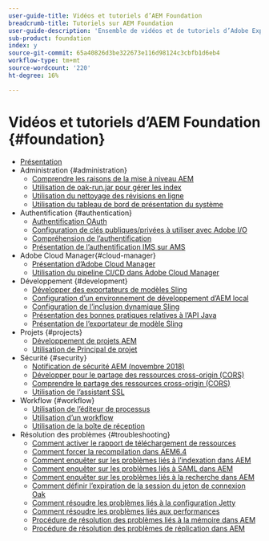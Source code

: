 ```yaml
---
user-guide-title: Vidéos et tutoriels d’AEM Foundation
breadcrumb-title: Tutoriels sur AEM Foundation
user-guide-description: 'Ensemble de vidéos et de tutoriels d’Adobe Experience Manager Foundation. '
sub-product: foundation
index: y
source-git-commit: 65a40826d3be322673e116d98124c3cbfb1d6eb4
workflow-type: tm+mt
source-wordcount: '220'
ht-degree: 16%

---
```



# Vidéos et tutoriels d’AEM Foundation {#foundation}

+ [Présentation](./overview.md)
+ Administration {#administration}
   + [Comprendre les raisons de la mise à niveau AEM](./administration/understand-reasons-to-upgrade.md)
   + [Utilisation de oak-run.jar pour gérer les index](./administration/use-oak-run-jar-to-manage-indexes.md)
   + [Utilisation du nettoyage des révisions en ligne](./administration/use-online-revision-clean-up.md)
   + [Utilisation du tableau de bord de présentation du système](./administration/use-the-system-overview-dashboard.md)
+ Authentification {#authentication}
   + [Authentification OAuth](authentication/oauth-code-sample-develop.md)
   + [Configuration de clés publiques/privées à utiliser avec Adobe I/O](authentication/set-up-public-private-keys-for-use-with-aem-and-adobe-io.md)
   + [Compréhension de l’authentification](authentication/authentication-support-article-understand.md)
   + [Présentation de l’authentification IMS sur AMS](authentication/adobe-ims-authentication-technical-video-understand.md)
+ Adobe Cloud Manager{#cloud-manager}
   + [Présentation d’Adobe Cloud Manager](./cloud-manager/understand-cloud-manager-for-aem.md)
   + [Utilisation du pipeline CI/CD dans Adobe Cloud Manager](./cloud-manager/use-the-cicd-pipeline-in-cloud-manager-for-aem.md)
+ Développement {#development}
   + [Développer des exportateurs de modèles Sling](./development/develop-sling-model-exporter.md)
   + [Configuration d’un environnement de développement d’AEM local](./development/set-up-a-local-aem-development-environment.md)
   + [Configuration de l’inclusion dynamique Sling](./development/set-up-sling-dynamic-include.md)
   + [Présentation des bonnes pratiques relatives à l’API Java](./development/understand-java-api-best-practices.md)
   + [Présentation de l’exportateur de modèle Sling](./development/understand-sling-model-exporter.md)
+ Projets {#projects}
   + [Développement de projets AEM](./projects/develop-aem-projects.md)
   + [Utilisation de Principal de projet](./projects/use-project-masters.md)
+ Sécurité {#security}
   + [Notification de sécurité AEM (novembre 2018)](./security/aem-security-notification-2018-11.md)
   + [Développer pour le partage des ressources cross-origin (CORS)](./security/develop-for-cross-origin-resource-sharing.md)
   + [Comprendre le partage des ressources cross-origin (CORS)](./security/understand-cross-origin-resource-sharing.md)
   + [Utilisation de l’assistant SSL](./security/use-the-ssl-wizard.md)
+ Workflow {#workflow}
   + [Utilisation de l’éditeur de processus](./workflow/use-the-workflow-editor.md)
   + [Utilisation d’un workflow](./workflow/use-workflow.md)
   + [Utilisation de la boîte de réception](./workflow/use-the-inbox.md)
+ Résolution des problèmes {#troubleshooting}
   + [Comment activer le rapport de téléchargement de ressources](./troubleshooting/how-to-enable-asset-download-report.md)
   + [Comment forcer la recompilation dans AEM6.4](./troubleshooting/how-to-force-recompilation.md)
   + [Comment enquêter sur les problèmes liés à l’indexation dans AEM](./troubleshooting/how-to-investigate-indexing-related-issues.md)
   + [Comment enquêter sur les problèmes liés à SAML dans AEM](./troubleshooting/how-to-investigate-saml-related-issues.md)
   + [Comment enquêter sur les problèmes liés à la recherche dans AEM](./troubleshooting/how-to-investigate-search-related-issues.md)
   + [Comment définir l’expiration de la session du jeton de connexion Oak](./troubleshooting/how-to-set-the-oak-login-token-session-expiration.md)
   + [Comment résoudre les problèmes liés à la configuration Jetty](./troubleshooting/how-to-troubleshoot-issues-related-to-jetty-configuration.md)
   + [Comment résoudre les problèmes liés aux performances](./troubleshooting/how-to-troubleshoot-performance-related-issues.md)
   + [Procédure de résolution des problèmes liés à la mémoire dans AEM](./troubleshooting/steps-to-resolve-memory-related-issues.md)
   + [Procédure de résolution des problèmes de réplication dans AEM](./troubleshooting/steps-to-resolve-replication-issues.md)
